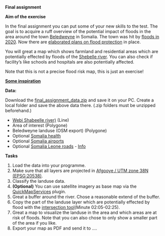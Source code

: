 **Final assignment**

**Aim of the exercise**

In the final assignment you can put some of your new skills to the test. The goal is to acquire a ruff overview of the potential impact of floods in the area around the town [Beledweyne]( https://en.wikipedia.org/wiki/Beledweyne) in Somalia. The town was hit by [floods in 2020]( https://reliefweb.int/disaster/ff-2020-000055-som). Now there are [elaborated plans on flood protection]( https://reliefweb.int/sites/reliefweb.int/files/resources/Urban%20Resilience%20Plan.pdf) in place. 

You will great a map which shows farmland and residential areas which are potentially effected by floods of the [Shebelle river]( https://en.wikipedia.org/wiki/Shebelle_River). You can also check if facility’s like schools and hospitals are also potentially affected. 

Note that this is not a precise flood risk map, this is just an exercise!

[**Some inspiration**]( https://unosat-maps.web.cern.ch/SO/FL20200428SOM/UNOSAT_A3_Natural_Landscape_FL20200428SOM_Beledweyne_Somalia_13052020.pdf) 

**Data:**

Download the [final_assignment_data.zip](https://gitlab.com/Alec-SE/gis-in-anticipatory-humanitarian-action/-/blob/main/Final%20assignment/final_assignment_data.zip) and save it on your PC. Create a local folder and save the above data there. (.zip folders must be unzipped beforehand.)


- [Webi Shabeelle river)](https://data.humdata.org/dataset/hotosm_som_waterways) (Line) 
- Area of interest (Polygone)
- Beledweyne landuse (OSM export) (Polygone)
- Optional [Somalia health](https://data.humdata.org/dataset/hotosm_som_health_facilities) 
- Optional [Somalia airports](https://data.humdata.org/dataset/hotosm_som_airports) 
- Optional [Somalia Leone roads](https://data.humdata.org/dataset/somalia-roads) - [Info](https://wiki.openstreetmap.org/wiki/Key:highway)

**Tasks**
1. Load the data into your programme.
2. Make sure that all layers are projected in [Afgooye / UTM zone 38N (EPSG:20538)]( https://epsg.io/20538).
3. Classify the landuse data.
4. **(Optional)** You can use satellite imagery as base map via the [QuickMapServices](https://gitlab.com/Alec-SE/gis-in-anticipatory-humanitarian-action/-/wikis/Basemaps) plugin.
5. Great a buffer around the river. Chose a reasonable extend of the buffer.
6. Copy the part of the landuse layer which are potentially effected by flood with the [intersection tool](https://www.youtube.com/watch?v=QBVv7h2Jhvo)(Minute 02:05-02:25).
7. Great a map to visualize the landuse in the area and which areas are at risk of floods. Note that you can also chose to only show a smaller part of the area if you like. 
8. Export your map as PDF and send it to ….


